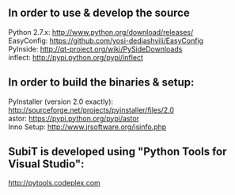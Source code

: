 ## In order to use & develop the source

Python 2.7.x:   http://www.python.org/download/releases/  
EasyConfig:     https://github.com/yosi-dediashvili/EasyConfig  
PyInside:       http://qt-project.org/wiki/PySideDownloads  
inflect:        http://pypi.python.org/pypi/inflect  

## In order to build the binaries & setup:

PyInstaller (version 2.0 exactly): http://sourceforge.net/projects/pyinstaller/files/2.0  
astor:      https://pypi.python.org/pypi/astor  
Inno Setup: http://www.jrsoftware.org/isinfo.php  

## SubiT is developed using "Python Tools for Visual Studio": 
http://pytools.codeplex.com